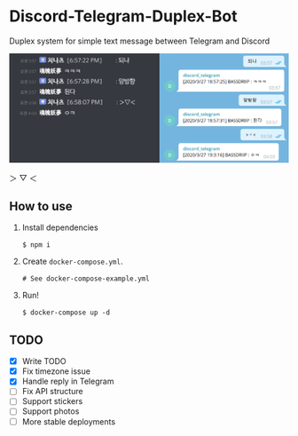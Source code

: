 # Discord-Telegram-Duplex-Bot

Duplex system for simple text message between Telegram and Discord

![screenshot](screenshot.png)

＞ ▽ ＜

## How to use

1.  Install dependencies

    ```
    $ npm i
    ```

2.  Create `docker-compose.yml`.

    ```
    # See docker-compose-example.yml
    ```

3.  Run!

    ```
    $ docker-compose up -d
    ```

## TODO

- [x] Write TODO
- [x] Fix timezone issue
- [x] Handle reply in Telegram
- [ ] Fix API structure
- [ ] Support stickers
- [ ] Support photos
- [ ] More stable deployments
